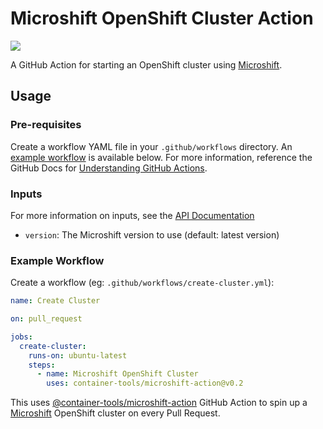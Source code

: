# Microshift OpenShift Cluster Action

[![](https://github.com/container-tools/microshift-action/workflows/Test/badge.svg?branch=main)](https://github.com/container-tools/microshift-action/actions)

A GitHub Action for starting an OpenShift cluster using [Microshift](https://github.com/redhat-et/microshift).

## Usage

### Pre-requisites

Create a workflow YAML file in your `.github/workflows` directory. An [example workflow](#example-workflow) is available below.
For more information, reference the GitHub Docs for [Understanding GitHub Actions](https://docs.github.com/en/actions/learn-github-actions/understanding-github-actions).

### Inputs

For more information on inputs, see the [API Documentation](https://developer.github.com/v3/repos/releases/#input)

- `version`: The Microshift version to use (default: latest version)

### Example Workflow

Create a workflow (eg: `.github/workflows/create-cluster.yml`):

```yaml
name: Create Cluster

on: pull_request

jobs:
  create-cluster:
    runs-on: ubuntu-latest
    steps:
      - name: Microshift OpenShift Cluster
        uses: container-tools/microshift-action@v0.2
```

This uses [@container-tools/microshift-action](https://www.github.com/container-tools/microshift-action) GitHub Action to spin up a [Microshift](https://github.com/redhat-et/microshift) OpenShift cluster on every Pull Request.
